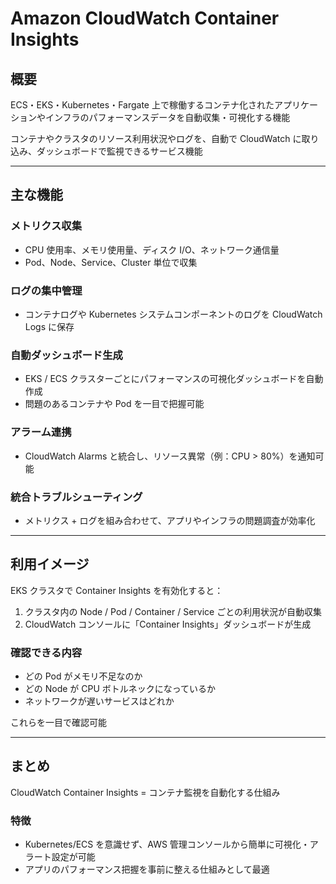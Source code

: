 # Amazon CloudWatch Container Insights

## 概要

ECS・EKS・Kubernetes・Fargate 上で稼働するコンテナ化されたアプリケーションやインフラのパフォーマンスデータを自動収集・可視化する機能

コンテナやクラスタのリソース利用状況やログを、自動で CloudWatch に取り込み、ダッシュボードで監視できるサービス機能

---

## 主な機能

### メトリクス収集
- CPU 使用率、メモリ使用量、ディスク I/O、ネットワーク通信量
- Pod、Node、Service、Cluster 単位で収集

### ログの集中管理
- コンテナログや Kubernetes システムコンポーネントのログを CloudWatch Logs に保存

### 自動ダッシュボード生成
- EKS / ECS クラスターごとにパフォーマンスの可視化ダッシュボードを自動作成
- 問題のあるコンテナや Pod を一目で把握可能

### アラーム連携
- CloudWatch Alarms と統合し、リソース異常（例：CPU > 80%）を通知可能

### 統合トラブルシューティング
- メトリクス + ログを組み合わせて、アプリやインフラの問題調査が効率化

---

## 利用イメージ

EKS クラスタで Container Insights を有効化すると：

1. クラスタ内の Node / Pod / Container / Service ごとの利用状況が自動収集
2. CloudWatch コンソールに「Container Insights」ダッシュボードが生成

### 確認できる内容
- どの Pod がメモリ不足なのか
- どの Node が CPU ボトルネックになっているか
- ネットワークが遅いサービスはどれか

これらを一目で確認可能

---

## まとめ

CloudWatch Container Insights = コンテナ監視を自動化する仕組み

### 特徴
- Kubernetes/ECS を意識せず、AWS 管理コンソールから簡単に可視化・アラート設定が可能
- アプリのパフォーマンス把握を事前に整える仕組みとして最適